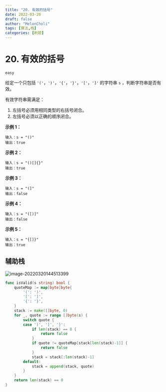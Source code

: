 ```yaml
---
title: "20. 有效的括号"
date: 2022-03-20
draft: false
author: "MelonCholi"
tags: [算法,栈]
categories: [刷题]
---
```


# 20. 有效的括号

`easy`

给定一个只包括 `'('`，`')'`，`'{'`，`'}'`，`'['`，`']'` 的字符串 `s` ，判断字符串是否有效。

有效字符串需满足：

1. 左括号必须用相同类型的右括号闭合。
2. 左括号必须以正确的顺序闭合。

**示例 1：**

```
输入：s = "()"
输出：true
```

**示例 2：**

```
输入：s = "()[]{}"
输出：true
```

**示例 3：**

```
输入：s = "(]"
输出：false
```

**示例 4：**

```
输入：s = "([)]"
输出：false
```

**示例 5：**

```
输入：s = "{[]}"
输出：true
```

## 辅助栈

![image-20220320144513399](https://markdown-1303167219.cos.ap-shanghai.myqcloud.com/image-20220320144513399.png)

```go
func isValid(s string) bool {
	quoteMap := map[byte]byte{
		'(': ')',
		'[': ']',
		'{': '}',
	}
	stack := make([]byte, 0)
	for _, quote := range []byte(s) {
		switch quote {
		case ')', ']', '}':
			if len(stack) == 0 {
				return false
			}
			if quote != quoteMap[stack[len(stack)-1]] {
				return false
			}
			stack = stack[:len(stack)-1]
		default:
			stack = append(stack, quote)
		}
	}
	return len(stack) == 0
}
```

